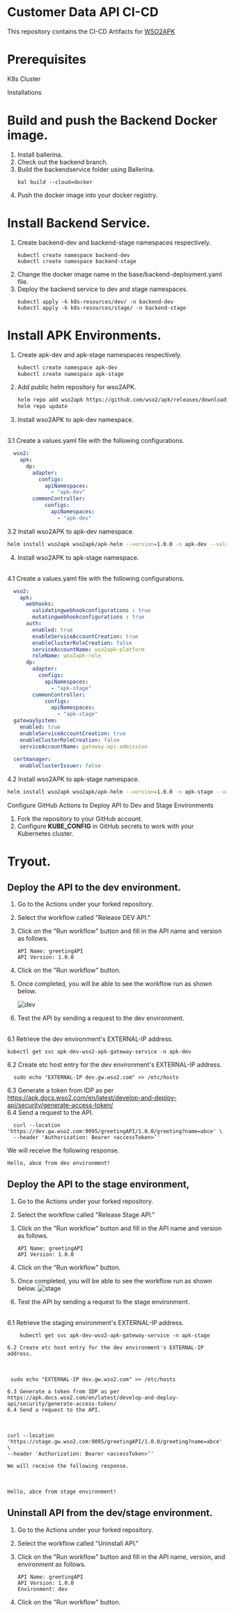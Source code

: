 # Customer Data API CI-CD
This repository contains the CI-CD Artifacts for [WSO2APK](https://apk.docs.wso2.com/en/latest/)

# Prerequisites
K8s Cluster

Installations
# Build and push the Backend Docker image.
1. Install ballerina.
2. Check out the backend branch.
3. Build the backendservice folder using Ballerina.
    ```
    bal build --cloud=docker
    ```
4. Push the docker image into your docker registry.

# Install Backend Service.
1. Create backend-dev and backend-stage namespaces respectively.
    ```
    kubectl create namespace backend-dev
    kubectl create namespace backend-stage
    ```
2. Change the docker image name in the base/backend-deployment.yaml file.
3. Deploy the backend service to dev and stage namespaces.
    ```
    kubectl apply -k k8s-resources/dev/ -n backend-dev
    kubectl apply -k k8s-resources/stage/ -n backend-stage
    ```
# Install APK Environments.
1. Create apk-dev and apk-stage namespaces respectively.
    ```sh
    kubectl create namespace apk-dev
    kubectl create namespace apk-stage
    ```
2. Add public helm repository for wso2APK.
    ```sh
    helm repo add wso2apk https://github.com/wso2/apk/releases/download/1.0.0
    helm repo update
    ```
3. Install wso2APK to apk-dev namespace.
<br>
3.1 Create a values.yaml file with the following configurations.
<br>
   
```yaml
  wso2:
    apk:
      dp:
        adapter:
          configs:
            apiNamespaces:
              - "apk-dev"
        commonController:
            configs:
              apiNamespaces:
                - "apk-dev"
```
3.2 Install wso2APK to apk-dev namespace.
```sh
helm install wso2apk wso2apk/apk-helm --version=1.0.0 -n apk-dev --values values.yaml
```
4. Install wso2APK to apk-stage namespace.
<br>
4.1 Create a values.yaml file with the following configurations.
<br>

``` yaml
  wso2:
    apk:
      webhooks:
        validatingwebhookconfigurations : true
        mutatingwebhookconfigurations : true
      auth:
        enabled: true
        enableServiceAccountCreation: true
        enableClusterRoleCreation: false
        serviceAccountName: wso2apk-platform
        roleName: wso2apk-role
      dp:
        adapter:
          configs:
            apiNamespaces:
              - "apk-stage"
        commonController:
            configs:
              apiNamespaces:
                - "apk-stage"
  gatewaySystem:
    enabled: true
    enableServiceAccountCreation: true
    enableClusterRoleCreation: false
    serviceAccountName: gateway-api-admission
  
  certmanager:
    enableClusterIssuer: false
```
4.2 Install wso2APK to apk-stage namespace.
```sh
helm install wso2apk wso2apk/apk-helm --version=1.0.0 -n apk-stage --values values.yaml
```
Configure GitHub Actions to Deploy API to Dev and Stage Environments
1. Fork the repository to your GitHub account.
2. Configure **KUBE_CONFIG** in GitHub secrets to work with your Kubernetes cluster.

# Tryout.
## Deploy the API to the dev environment.
1. Go to the Actions under your forked repository.
2. Select the workflow called "Release DEV API."
3. Click on the "Run workflow" button and fill in the API name and version as follows.
    ```
    API Name: greetingAPI
    API Version: 1.0.0
    ```
4. Click on the "Run workflow" button.
5. Once completed, you will be able to see the workflow run as shown below.
   
   ![dev](https://github.com/tharindu1st/apk-ci-cd-pipeline/assets/6345931/4b9030c8-010d-403d-bdc2-44de0ce9f212)

6. Test the API by sending a request to the dev environment.
</br>
  6.1 Retrieve the dev environment's EXTERNAL-IP address.
</br>

```console
kubectl get svc apk-dev-wso2-apk-gateway-service -n apk-dev
```
  6.2 Create etc host entry for the dev environment's EXTERNAL-IP address.
  </br>

```console
  sudo echo "EXTERNAL-IP dev.gw.wso2.com" >> /etc/hosts
```

  6.3 Generate a token from IDP as per https://apk.docs.wso2.com/en/latest/develop-and-deploy-api/security/generate-access-token/
    </br>
  6.4 Send a request to the API.
  </br>

```console
  curl --location 'https://dev.gw.wso2.com:9095/greetingAPI/1.0.0/greeting?name=abce' \
  --header 'Authorization: Bearer <accessToken>’'
  ```
  We will receive the following response.
  </br>
  ```
  Hello, abce from dev environment!
  ```
## Deploy the API to the stage environment,
1. Go to the Actions under your forked repository.
2. Select the workflow called "Release Stage API."
3. Click on the "Run workflow" button and fill in the API name and version as follows.
    ```
    API Name: greetingAPI
    API Version: 1.0.0
    ```
4. Click on the "Run workflow" button.
5. Once completed, you will be able to see the workflow run as shown below.
   ![stage](https://github.com/tharindu1st/apk-ci-cd-pipeline/assets/6345931/f42a676b-d2bd-4183-9761-8d77aa41b0c6)

6. Test the API by sending a request to the stage environment.
</br>
6.1 Retrieve the staging environment's EXTERNAL-IP address.
</br>

```console
    kubectl get svc apk-dev-wso2-apk-gateway-service -n apk-stage
```
    6.2 Create etc host entry for the dev environment's EXTERNAL-IP address.
</br>

```console
 sudo echo "EXTERNAL-IP dev.gw.wso2.com" >> /etc/hosts
``` 
    6.3 Generate a token from IDP as per https://apk.docs.wso2.com/en/latest/develop-and-deploy-api/security/generate-access-token/
    6.4 Send a request to the API.
</br>

```console
curl --location 'https://stage.gw.wso2.com:9095/greetingAPI/1.0.0/greeting?name=abce' \
--header 'Authorization: Bearer <accessToken>’'
```
    We will receive the following response.
</br>

```
Hello, abce from stage environment!
```

## Uninstall API from the dev/stage environment.
1. Go to the Actions under your forked repository.
2. Select the workflow called "Uninstall API."
3. Click on the "Run workflow" button and fill in the API name, version, and environment as follows.

    ```
    API Name: greetingAPI
    API Version: 1.0.0
    Environment: dev
    ```
4. Click on the "Run workflow" button.

